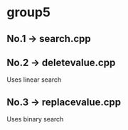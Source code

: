 # group5
## No.1 -> search.cpp
## No.2 -> deletevalue.cpp
Uses linear search
## No.3 -> replacevalue.cpp
Uses binary search